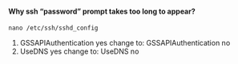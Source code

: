 #### Why ssh “password” prompt takes too long to appear?

```
nano /etc/ssh/sshd_config
```
1. GSSAPIAuthentication yes change to: GSSAPIAuthentication no
2. UseDNS yes change to: UseDNS no
